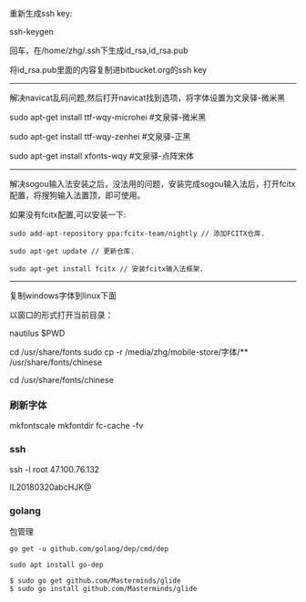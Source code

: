 重新生成ssh key:

ssh-keygen 

回车，在/home/zhg/.ssh下生成id_rsa,id_rsa.pub

将id_rsa.pub里面的内容复制进bitbucket.org的ssh key

---

解决navicat乱码问题,然后打开navicat找到选项，将字体设置为文泉驿-微米黑

sudo apt-get install ttf-wqy-microhei  #文泉驿-微米黑

sudo apt-get install ttf-wqy-zenhei  #文泉驿-正黑

sudo apt-get install xfonts-wqy #文泉驿-点阵宋体

---
解决sogou输入法安装之后，没法用的问题，安装完成sogou输入法后，打开fcitx配置，将搜狗输入法置顶，即可使用。

如果没有fcitx配置,可以安装一下:

    sudo add-apt-repository ppa:fcitx-team/nightly // 添加FCITX仓库.

    sudo apt-get update // 更新仓库.

    sudo apt-get install fcitx // 安装fcitx输入法框架.

---

复制windows字体到linux下面


以窗口的形式打开当前目录：

nautilus $PWD

cd /usr/share/fonts
sudo cp -r /media/zhg/mobile-store/字体/** /usr/share/fonts/chinese

cd /usr/share/fonts/chinese

### 刷新字体


mkfontscale
mkfontdir
fc-cache -fv


### ssh

ssh -l root 47.100.76.132


IL20180320abcHJK@

### golang

包管理

    go get -u github.com/golang/dep/cmd/dep

    sudo apt install go-dep

    $ sudo go get github.com/Masterminds/glide
    $ sudo go install github.com/Masterminds/glide